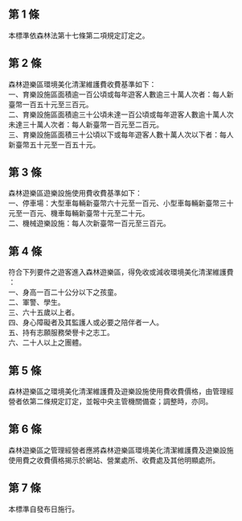 第 1 條
-------
本標準依森林法第十七條第二項規定訂定之。

第 2 條
-------
森林遊樂區環境美化清潔維護費收費基準如下：  
一、育樂設施區面積逾一百公頃或每年遊客人數逾三十萬人次者：每人新  
    臺幣一百五十元至三百元。  
二、育樂設施區面積逾三十公頃未達一百公頃或每年遊客人數逾十萬人次  
    未達三十萬人次者：每人新臺幣一百元至二百元。  
三、育樂設施區面積三十公頃以下或每年遊客人數十萬人次以下者：每人  
    新臺幣五十元至一百五十元。

第 3 條
-------
森林遊樂區遊樂設施使用費收費基準如下：  
一、停車場：大型車每輛新臺幣六十元至一百元、小型車每輛新臺幣三十  
    元至一百元、機車每輛新臺幣十元至二十元。  
二、機械遊樂設施：每人次新臺幣一百元至三百元。

第 4 條
-------
符合下列要件之遊客進入森林遊樂區，得免收或減收環境美化清潔維護費  
：  
一、身高一百二十公分以下之孩童。  
二、軍警、學生。  
三、六十五歲以上者。  
四、身心障礙者及其監護人或必要之陪伴者一人。  
五、持有志願服務榮譽卡之志工。  
六、二十人以上之團體。

第 5 條
-------
森林遊樂區之環境美化清潔維護費及遊樂設施使用費收費價格，由管理經  
營者依第二條規定訂定，並報中央主管機關備查；調整時，亦同。

第 6 條
-------
森林遊樂區之管理經營者應將森林遊樂區環境美化清潔維護費及遊樂設施  
使用費之收費價格揭示於網站、營業處所、收費處及其他明顯處所。

第 7 條
-------
本標準自發布日施行。

